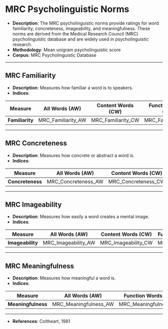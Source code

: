 # MRC Psycholinguistic Norms

- **Description**: The MRC psycholinguistic norms provide ratings for word familiarity, concreteness, imageability, and meaningfulness. These norms are derived from the Medical Research Council (MRC) psycholinguistic database and are widely used in psycholinguistic research.
- **Methodology**: Mean unigram psycholinguistic score
- **Corpus**: MRC Psycholinguistic Database

---

## MRC Familiarity

- **Description**: Measures how familiar a word is to speakers.
- **Indices**:

| Measure          | All Words (AW)      | Content Words (CW)    | Function Words (FW)    |
|-----------------|--------------------|----------------------|----------------------|
| **Familiarity** | MRC_Familiarity_AW  | MRC_Familiarity_CW   | MRC_Familiarity_FW   |

---

## MRC Concreteness

- **Description**: Measures how concrete or abstract a word is.
- **Indices**:


| Measure          | All Words (AW)      | Content Words (CW)    | Function Words (FW)    |
|-----------------|--------------------|----------------------|----------------------|
| **Concreteness** | MRC_Concreteness_AW | MRC_Concreteness_CW  | MRC_Concreteness_FW  |

---

## MRC Imageability

- **Description**: Measures how easily a word creates a mental image.
- **Indices**:


| Measure         | All Words (AW)      | Content Words (CW)    | Function Words (FW)    |
|----------------|--------------------|----------------------|----------------------|
| **Imageability** | MRC_Imageability_AW | MRC_Imageability_CW  | MRC_Imageability_FW  |

---

## MRC Meaningfulness

- **Description**: Measures how meaningful a word is.
- **Indices**:


| Measure          | All Words (AW)      | Function Words (FW)    |
|-----------------|--------------------|----------------------|
| **Meaningfulness** | MRC_Meaningfulness_AW | MRC_Meaningfulness_FW  |

---

- **References**: Coltheart, 1981
